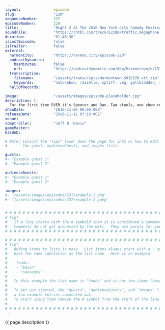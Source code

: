 ```yaml
---
layout:               episode
slug:                 "220"
sequenceNumber:       237
episodeNumber:        220
title:                "Night 2 At The 2016 New York City Comedy Festival!"
soundFile:            "https://chtbl.com/track/E2288/traffic.megaphone.fm/STA3937338382.mp3"
duration:             "01:46:30"
isLostEpisode:        false
isTrailer:            false
external:
  harmonCity:         "https://harmon.city/episode-220"
  podcastDynamite:
    hasMinutes:       false
    url:              "https://podcastdynamite.com/#/p/Harmontown/e/237/220"
  transcription:
    filename:         "/assets/transcripts/Harmontown.S01E220.vtt.zip"
    keywords:         "naturebox, razzelle, spliff, veg, gallbladder, innuendo, marley, flintoff, pompey, vag, wichita, beatboxing, jared, bane, bile, humiliate, appendix, nationalist, beatbox, junk, guillotine, syllable, humane, x-rays, corey"
  hallOfRecords:      

image:                "/assets/images/episode-placeholder.jpg"
description: |-
  For the first time EVER it's Spencer and Dan. Two stools, one show runner, one game master.
showDate:             "2016-11-06 00:00:00Z"
releaseDate:          "2016-11-11 07:10:00Z"
venue:                
comptroller:          "Jeff B. Davis"
gameMaster:           
hasDnD:               

# Note: Consult the "Tips" lower down the page for info on how to edit
#       the guest, audienceGuests, and images lists.

guests:
#- "Example guest 1"
#- "Example guest 2"

audienceGuests:
#- "Example guest 1"
#- "Example guest 2"

images:
#- "/assets/images/episodes/237/example-1.png"
#- "/assets/images/episodes/237/example-2.jpeg"


# # # # # # # # # # # # # # # # # # # # # # # # # # # # # # # # # # # # # # # # # # # # #
# Tip!
#   If a line starts with the # symbold then it is considered a comment.
#   Comments do not get processed by the wiki.  They are purely for your information.
# # # # # # # # # # # # # # # # # # # # # # # # # # # # # # # # # # # # # # # # # # # # #

# # # # # # # # # # # # # # # # # # # # # # # # # # # # # # # # # # # # # # # # # # # # #
# Tip!
#   Adding items to lists is easy.  List items always start with a - symbol and have
#   have the same identation as the list name.  Here is an example.
#
#    foods:
#    - "bacon"
#    - "sausages"
#
#   In this example the list name is "foods" and it has two items (bacon, and sausages).
#
#   To get you started, the "guests", "audienceGuests", and "images" lists below have
#   a few example entries commented out.
#   To start using them remove the # symbol from the start of the line.
#
# # # # # # # # # # # # # # # # # # # # # # # # # # # # # # # # # # # # # # # # # # # # #
---
```


<!-- The episode description will be rendered here -->
{{ page.description }}

<!-- Add your content BELOW here -->
<!-- vvvvvvvvvvvvvvvvvvvvvvvvvvv -->




<!-- ^^^^^^^^^^^^^^^^^^^^^^^^^^^ -->
<!-- Add your content ABOVE here -->

<!-- The episode gallery will be rendered here -->